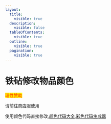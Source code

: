 ```yaml
---
layout:
  title:
    visible: true
  description:
    visible: false
  tableOfContents:
    visible: true
  outline:
    visible: true
  pagination:
    visible: true
---
```


# 铁砧修改物品颜色

<mark style="color:red;">理性赞助</mark>

请前往商店服使用

使用颜色代码直接修改,[颜色代码大全](https://zh.minecraft.wiki/w/%E6%A0%BC%E5%BC%8F%E5%8C%96%E4%BB%A3%E7%A0%81),[彩色代码生成器](https://mcg.tuanzi.ink/)

<figure><img src="https://s2.loli.net/2023/12/27/tu3KNHPUfkgYI8l.png" alt=""><figcaption></figcaption></figure>
